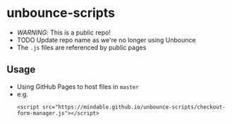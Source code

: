 # unbounce-scripts
- *WARNING*: This is a public repo!
- TODO Update repo name as we're no longer using Unbounce
- The `.js` files are referenced by public pages

## Usage
- Using GitHub Pages to host files in `master`
- e.g.  
  ```
  <script src="https://mindable.github.io/unbounce-scripts/checkout-form-manager.js"></script>
  ```

